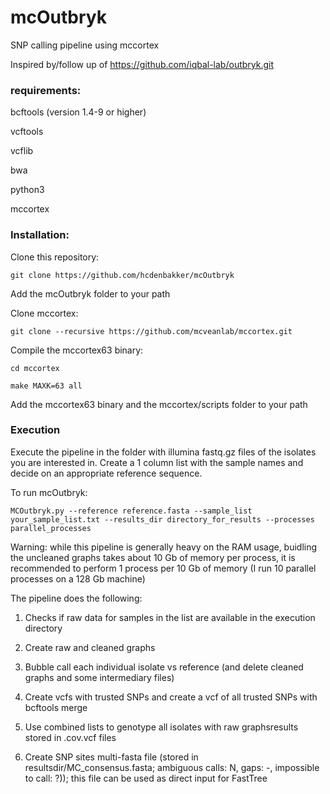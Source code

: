 # mcOutbryk
SNP calling pipeline using mccortex

Inspired by/follow up of  https://github.com/iqbal-lab/outbryk.git

### requirements:

bcftools (version 1.4-9 or higher)

vcftools

vcflib

bwa

python3

mccortex

### Installation:

Clone this repository:
```
git clone https://github.com/hcdenbakker/mcOutbryk
```
Add the mcOutbryk folder to your path

Clone mccortex:
```
git clone --recursive https://github.com/mcveanlab/mccortex.git
```
Compile the mccortex63 binary:
```
cd mccortex

make MAXK=63 all
```

Add the mccortex63 binary and the mccortex/scripts folder to your path 

### Execution
Execute the pipeline in the folder with illumina fastq.gz files of the isolates you are interested in.
Create a 1 column list with the sample names and  decide on an appropriate reference sequence.

To run mcOutbryk:
```
MCOutbryk.py --reference reference.fasta --sample_list your_sample_list.txt --results_dir directory_for_results --processes parallel_processes
```
Warning: while this pipeline is generally heavy on the RAM usage, buidling the uncleaned graphs takes about 10 Gb of memory per process,
it is recommended to perform 1 process per 10 Gb of memory (I run 10 parallel processes on a 128 Gb machine) 

The pipeline does the following:

1. Checks if raw data for samples in the list are available in the execution directory

2. Create raw and cleaned graphs

3. Bubble call each individual isolate vs reference (and delete cleaned graphs and some intermediary files)

4. Create vcfs with trusted SNPs and create a vcf of all trusted SNPs with bcftools merge

5. Use combined lists to genotype all isolates with raw graphsresults stored in .cov.vcf files
  
6. Create SNP sites multi-fasta file (stored in resultsdir/MC_consensus.fasta; ambiguous calls: N, gaps: -, impossible to call: ?)); this file can be used as direct input for FastTree

